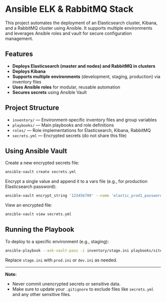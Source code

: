 
# Ansible ELK & RabbitMQ Stack

This project automates the deployment of an Elasticsearch cluster, Kibana, and a RabbitMQ cluster using Ansible. It supports multiple environments and leverages Ansible roles and vault for secure configuration management.

## Features

- **Deploys Elasticsearch (master and nodes) and RabbitMQ in clusters**
- **Deploys Kibana**
- **Supports multiple environments** (development, staging, production) via inventory files
- **Uses Ansible roles** for modular, reusable automation
- **Secures secrets** using Ansible Vault

## Project Structure

- `inventory/` — Environment-specific inventory files and group variables
- `playbooks/` — Main playbooks and role definitions
- `roles/` — Role implementations for Elasticsearch, Kibana, RabbitMQ
- `secrets.yml` — Encrypted secrets (do not share this file)

## Using Ansible Vault

Create a new encrypted secrets file:

```bash
ansible-vault create secrets.yml
```

Encrypt a single value and append it to a vars file (e.g., for production Elasticsearch password):

```bash
ansible-vault encrypt_string '123456789' --name 'elastic_prod1_password' >> inventory/group_vars/prod.yml
```

View an encrypted file:

```bash
ansible-vault view secrets.yml
```

## Running the Playbook

To deploy to a specific environment (e.g., staging):

```bash
ansible-playbook --ask-vault-pass -i inventory/stage.ini playbooks/site.yml
```

Replace `stage.ini` with `prod.ini` or `dev.ini` as needed.

---

**Note:**
- Never commit unencrypted secrets or sensitive data.
- Make sure to update your `.gitignore` to exclude files like `secrets.yml` and any other sensitive files.
